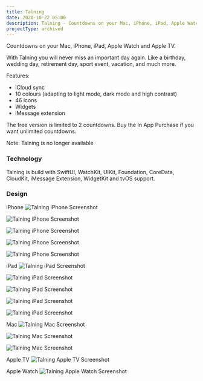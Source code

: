 ```yaml
---
title: Talning
date: 2020-10-22 05:00
description: Talning - Countdowns on your Mac, iPhone, iPad, Apple Watch and Apple TV.
projectType: archived
---
```


Countdowns on your Mac, iPhone, iPad, Apple Watch and Apple TV.

With Talning you will never miss an important day again. Like a birthday, wedding day, retirement day, sport event, vacation, and much more.

Features:

- iCloud sync
- 10 colours (adapting to light mode, dark mode and high contrast)
- 46 icons
- Widgets
- iMessage extension

The free version is limited to 2 countdowns. Buy the In App Purchase if you want unlimited countdowns.


Note: Talning is no longer available


### Technology

Talning is build with SwiftUI, WatchKit, UIKit, Foundation, CoreData, CloudKit, iMessage Extension, WidgetKit and tvOS support.

### Design

iPhone
![Talning iPhone Screenshot](../../assets/images/projects/talning/talning-iphone-1.png "Talning iPhone Screenshot")

![Talning iPhone Screenshot](../../assets/images/projects/talning/talning-iphone-2.png "Talning iPhone Screenshot")

![Talning iPhone Screenshot](../../assets/images/projects/talning/talning-iphone-3.png "Talning iPhone Screenshot")

![Talning iPhone Screenshot](../../assets/images/projects/talning/talning-iphone-4.png "Talning iPhone Screenshot")

![Talning iPhone Screenshot](../../assets/images/projects/talning/talning-iphone-5.png "Talning iPhone Screenshot")

iPad
![Talning iPad Screenshot](../../assets/images/projects/talning/talning-ipad-1.png "Talning iPad Screenshot")

![Talning iPad Screenshot](../../assets/images/projects/talning/talning-ipad-2.png "Talning iPad Screenshot")

![Talning iPad Screenshot](../../assets/images/projects/talning/talning-ipad-3.png "Talning iPad Screenshot")

![Talning iPad Screenshot](../../assets/images/projects/talning/talning-ipad-4.png "Talning iPad Screenshot")

![Talning iPad Screenshot](../../assets/images/projects/talning/talning-ipad-5.png "Talning iPad Screenshot")

Mac
![Talning Mac Screenshot](../../assets/images/projects/talning/talning-mac-1.png "Talning Mac Screenshot")

![Talning Mac Screenshot](../../assets/images/projects/talning/talning-mac-2.png "Talning Mac Screenshot")

![Talning Mac Screenshot](../../assets/images/projects/talning/talning-mac-3.png "Talning Mac Screenshot")

Apple TV
![Talning Apple TV Screenshot](../../assets/images/projects/talning/talning-apple-tv.png "Talning Apple TV Screenshot")

Apple Watch
![Talning Apple Watch Screenshot](../../assets/images/projects/talning/talning-apple-watch.png "Talning Apple Watch Screenshot")

